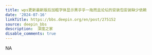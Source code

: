 ```yaml
---
title: wps更新最新版后加粗字体显示黑乎乎一拖而且论坛的安装包安装缺少依赖
date: '2024-07-16'
linkTitle: https://bbs.deepin.org/en/post/275152
source: deepin_bbs
description:  深度之家 
disable_comments: true
---
```

NA
